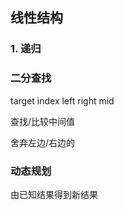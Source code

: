 ## 线性结构

### 1. 递归



### 二分查找

target index left right mid

查找/比较中间值

舍弃左边/右边的



### 动态规划

由已知结果得到新结果



